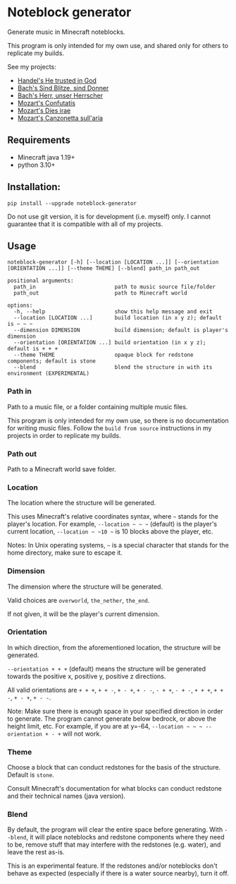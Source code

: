 # Noteblock generator
Generate music in Minecraft noteblocks.

This program is only intended for my own use, and shared only for others to replicate my builds.

See my projects:
* [Handel's He trusted in God](https://github.com/FelixFourcolor/He-trusted-in-God)
* [Bach's Sind Blitze, sind Donner](https://github.com/FelixFourcolor/Sind-Blitze-sind-Donner)
* [Bach's Herr, unser Herrscher](https://github.com/FelixFourcolor/Herr-unser-Herrscher)
* [Mozart's Confutatis](https://github.com/FelixFourcolor/Confutatis)
* [Mozart's Dies irae](https://github.com/FelixFourcolor/Dies-irae)
* [Mozart's Canzonetta sull'aria](https://github.com/FelixFourcolor/Canzonetta-sull-aria)

## Requirements
* Minecraft java 1.19+
* python 3.10+

## Installation:
```pip install --upgrade noteblock-generator```

Do not use git version, it is for development (i.e. myself) only. I cannot guarantee that it is compatible with all of my projects.

## Usage
```
noteblock-generator [-h] [--location [LOCATION ...]] [--orientation [ORIENTATION ...]] [--theme THEME] [--blend] path_in path_out

positional arguments:
  path_in                         path to music source file/folder
  path_out                        path to Minecraft world

options:
  -h, --help                      show this help message and exit
  --location [LOCATION ...]       build location (in x y z); default is ~ ~ ~
  --dimension DIMENSION           build dimension; default is player's dimension
  --orientation [ORIENTATION ...] build orientation (in x y z); default is + + +
  --theme THEME                   opaque block for redstone components; default is stone
  --blend                         blend the structure in with its environment (EXPERIMENTAL)
```

### Path in
Path to a music file, or a folder containing multiple music files.

This program is only intended for my own use, so there is no documentation for writing music files. Follow the `build from source` instructions in my projects in order to replicate my builds.

### Path out
Path to a Minecraft world save folder.

### Location
The location where the structure will be generated.

This uses Minecraft's relative coordinates syntax, where `~` stands for the player's location. For example, `--location ~ ~ ~` (default) is the player's current location, `--location ~ ~10 ~` is 10 blocks above the player, etc.

Notes: In Unix operating systems, `~` is a special character that stands for the home directory, make sure to escape it.


### Dimension
The dimension where the structure will be generated. 

Valid choices are `overworld`, `the_nether`, `the_end`.

If not given, it will be the player's current dimension.

### Orientation
In which direction, from the aforementioned location, the structure will be generated.

`--orientation + + +` (default) means the structure will be generated towards the positive x, positive y, positive z directions.

All valid orientations are `+ + +`, `+ + -`, `+ - +`, `+ - -`, `- + +`, `- + -`, `+ + +`, `+ + -`, `+ - +`, `+ - -`.

Note: Make sure there is enough space in your specified direction in order to generate. The program cannot generate below bedrock, or above the height limit, etc. For example, if you are at y=-64, `--location ~ ~ ~ --orientation + - +` will not work.

### Theme
Choose a block that can conduct redstones for the basis of the structure. Default is `stone`.

Consult Minecraft's documentation for what blocks can conduct redstone and their technical names (java version).

### Blend
By default, the program will clear the entire space before generating. With `--blend`, it will place noteblocks and redstone components where they need to be, remove stuff that may interfere with the redstones (e.g. water), and leave the rest as-is.

This is an experimental feature. If the redstones and/or noteblocks don't behave as expected (especially if there is a water source nearby), turn it off.
